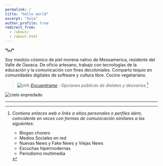 ```yaml
---
permalink: /
title: "hello world"
excerpt: "hola"
author_profile: true
redirect_from: 
  - /about/
  - /about.html
---
```


__°\•/°__

Soy mestizo cósmico de piel morena nativo de Mesoamerica, residente del Valle de Oaxaca.
De oficio artesano, trabajo con tecnologías de la educación y la comunicación con fines decoloniales. Comparto tequio en comunidades digitales de software y cultura libre.
 Cocino vegetariano.

> ![ohh](https://web.archive.org/web/20091027042652/http://www.geocities.com/neda97a/tn_arrow33.gif) _[Encuentrame](/quien)_ : _Opciones públicas de dislates y desvaríos._[^1]

<img src='/io/images/suelopiedritas_001.jpg' alt='cielo enpredado'>


---

[^1]: _Contiene enlaces web o links a sitios personales o perfiles idem, coincidente en veces con formas de comunicación similares a las siguientes:_

	- Blogeo chorero
	- Medios Sociales en red
	- Nuevas News y Fake News y Viejas News
	- Escuchas hipermodernas
	- Periodismo multimedia
